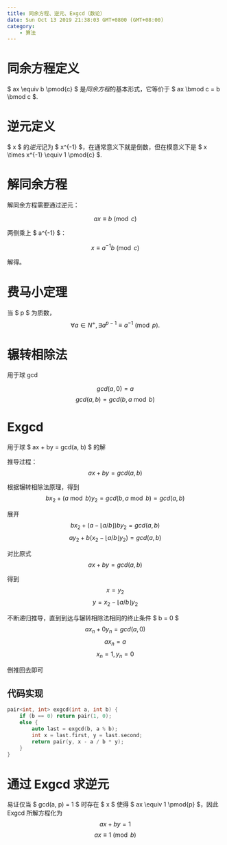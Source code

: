 ```yaml
---
title: 同余方程、逆元、Exgcd（数论）
date: Sun Oct 13 2019 21:38:03 GMT+0800 (GMT+08:00)
category:
    - 算法
---
```


# 同余方程定义
$ ax \equiv b \pmod{c} $ 是*同余方程*的基本形式，它等价于 $ ax \bmod c = b \bmod c $.

# 逆元定义
$ x $ 的*逆元*记为 $ x^{-1} $，在通常意义下就是倒数，但在模意义下是 $ x \times x^{-1} \equiv 1 \pmod{c} $.

# 解同余方程
解同余方程需要通过逆元：

$$ ax \equiv b \pmod{c} $$

两侧乘上 $ a^{-1} $：

$$ x \equiv a^{-1}b \pmod{c} $$

解得。

# 费马小定理
当 $ p $ 为质数，
$$ \forall a \in N^+, \exists a^{p-1} \equiv a^{-1} \pmod{p}. $$

# 辗转相除法
用于球 gcd

$$ gcd(a, 0) = a $$
$$ gcd(a, b) = gcd(b, a \bmod b) $$

# Exgcd
用于球 $ ax + by = gcd(a, b) $ 的解

推导过程：
$$ ax + by = gcd(a, b) $$

根据辗转相除法原理，得到
$$ bx_2 + (a \bmod b)y_2 = gcd(b, a \bmod b) = gcd(a, b) $$

展开
$$ bx_2 + (a - \lfloor a / b \rfloor) b y_2 = gcd(a, b) $$
$$ ay_2 + b(x_2 - \lfloor a / b \rfloor y_2) = gcd(a, b) $$

对比原式
$$ ax + by = gcd(a, b) $$

得到
$$ x = y_2 $$
$$ y = x_2 - \lfloor a / b \rfloor y_2 $$

不断递归推导，直到到达与辗转相除法相同的终止条件 $ b = 0 $
$$ ax_n + 0y_n = gcd(a, 0) $$
$$ ax_n = a $$
$$ x_n = 1, y_n = 0 $$

倒推回去即可

## 代码实现
```cpp
pair<int, int> exgcd(int a, int b) {
    if (b == 0) return pair(1, 0);
    else {
        auto last = exgcd(b, a % b);
        int x = last.first, y = last.second;
        return pair(y, x - a / b * y);
    }
}
```

# 通过 Exgcd 求逆元
易证仅当 $ gcd(a, p) = 1 $ 时存在 $ x $ 使得 $ ax \equiv 1 \pmod{p} $，因此 Exgcd 所解方程化为
$$ ax + by = 1 $$
$$ ax \equiv 1 \pmod{b} $$
